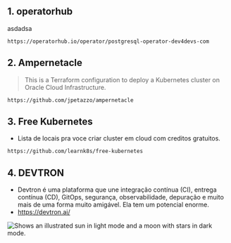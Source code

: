 ## 1. operatorhub

asdadsa

``` https://operatorhub.io/operator/postgresql-operator-dev4devs-com ```

## 2. Ampernetacle 

> This is a Terraform configuration to deploy a Kubernetes cluster on Oracle Cloud Infrastructure.

``` https://github.com/jpetazzo/ampernetacle ```

## 3. Free Kubernetes 

* Lista de locais pra voce criar cluster em cloud com creditos gratuitos.

``` https://github.com/learnk8s/free-kubernetes ```

## 4. DEVTRON

* Devtron é uma plataforma que une integração contínua (CI), entrega contínua (CD), GitOps, segurança, observabilidade, depuração e muito mais de uma forma muito amigável. Ela tem um potencial enorme.
* https://devtron.ai/

<picture>
  <source media="(prefers-color-scheme: dark)" srcset="https://devtron.ai/images/twitter_image.png">
  <source media="(prefers-color-scheme: light)" srcset="https://devtron.ai/images/twitter_image.png">
  <img alt="Shows an illustrated sun in light mode and a moon with stars in dark mode." src="https://devtron.ai/images/twitter_image.png">
</picture>
